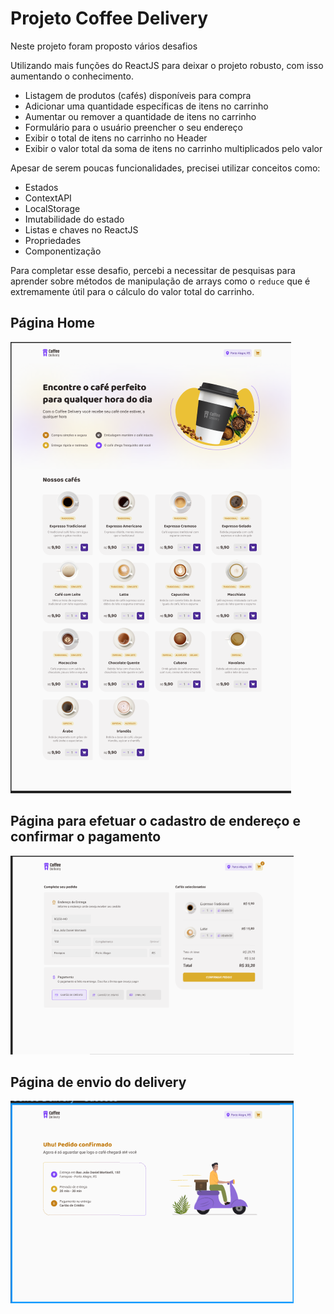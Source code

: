 <h1>Projeto Coffee Delivery</h1>

<p>Neste projeto foram proposto vários desafios</p>
<p>Utilizando mais funções do ReactJS para deixar o projeto robusto, com isso aumentando o conhecimento.</p>

- Listagem de produtos (cafés) disponíveis para compra
- Adicionar uma quantidade específicas de itens no carrinho
- Aumentar ou remover a quantidade de itens no carrinho
- Formulário para o usuário preencher o seu endereço
- Exibir o total de itens no carrinho no Header
- Exibir o valor total da soma de itens no carrinho multiplicados pelo valor

Apesar de serem poucas funcionalidades, precisei utilizar conceitos como:

- Estados
- ContextAPI
- LocalStorage
- Imutabilidade do estado
- Listas e chaves no ReactJS
- Propriedades
- Componentização

Para completar esse desafio, percebi a  necessitar de pesquisas para aprender sobre métodos de manipulação de arrays como o `reduce` que é extremamente útil para o cálculo do valor total do carrinho.

<h2>Página Home</h2>

![descrição da imagem](coffee-01.png)

<h2>Página para efetuar o cadastro de endereço e confirmar o pagamento</h2>

![descrição da imagem](coffee-02.png)

<h2>Página de envio do delivery</h2>

![descrição da imagem](coffee-03.png)
